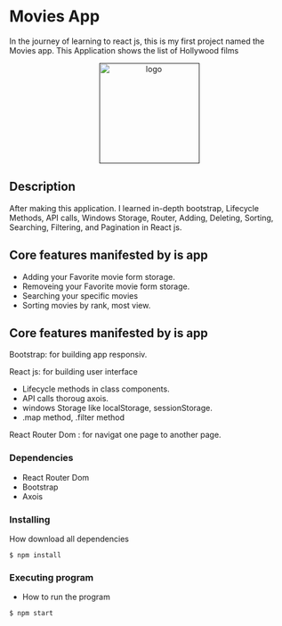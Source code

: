 # Movies App
In the journey of learning to react js, this is my first project named the Movies app. This Application shows the list of Hollywood films

<p align="center">
  <a href="" target="_blank">
    <img width="180" src="" alt="logo">
  </a>
</p>

## Description
After making this application. I learned in-depth bootstrap, Lifecycle Methods, API calls, Windows Storage, Router, Adding, Deleting, Sorting, Searching, Filtering, and Pagination in React js.

## Core features manifested by is app
 * Adding your Favorite movie form storage.
 * Removeing your Favorite movie form storage.
 * Searching your specific movies
 * Sorting movies by rank, most view.

## Core features manifested by is app
 Bootstrap: for building app responsiv.

 React js: for building user interface
 * Lifecycle methods in class components.
 * API calls thoroug axois.
 * windows Storage like localStorage, sessionStorage.
 * .map method, .filter method

 React Router Dom : for navigat one page to another page.

### Dependencies
 * React Router Dom
 * Bootstrap
 * Axois

### Installing
 How download all dependencies
 ```
 $ npm install
```

### Executing program

* How to run the program
```
$ npm start
```

